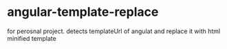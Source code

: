 # angular-template-replace
for perosnal project. detects templateUrl of angulat and replace it with html minified template
